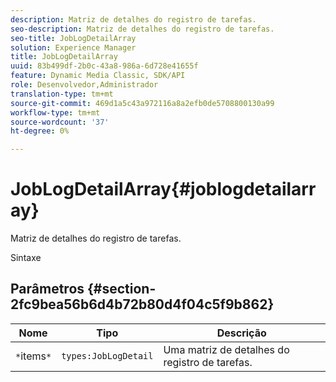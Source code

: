 ```yaml
---
description: Matriz de detalhes do registro de tarefas.
seo-description: Matriz de detalhes do registro de tarefas.
seo-title: JobLogDetailArray
solution: Experience Manager
title: JobLogDetailArray
uuid: 83b499df-2b0c-43a8-986a-6d728e41655f
feature: Dynamic Media Classic, SDK/API
role: Desenvolvedor,Administrador
translation-type: tm+mt
source-git-commit: 469d1a5c43a972116a8a2efb0de5708800130a99
workflow-type: tm+mt
source-wordcount: '37'
ht-degree: 0%

---
```



# JobLogDetailArray{#joblogdetailarray}

Matriz de detalhes do registro de tarefas.

Sintaxe

## Parâmetros {#section-2fc9bea56b6d4b72b80d4f04c5f9b862}

| Nome | Tipo | Descrição |
|---|---|---|
| `*`items`*` | `types:JobLogDetail` | Uma matriz de detalhes do registro de tarefas. |

